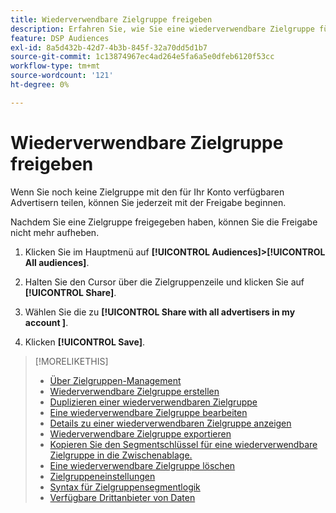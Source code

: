 ```yaml
---
title: Wiederverwendbare Zielgruppe freigeben
description: Erfahren Sie, wie Sie eine wiederverwendbare Zielgruppe für andere Advertiser freigeben können, die für Ihr Konto verfügbar sind.
feature: DSP Audiences
exl-id: 8a5d432b-42d7-4b3b-845f-32a70dd5d1b7
source-git-commit: 1c13874967ec4ad264e5fa6a5e0dfeb6120f53cc
workflow-type: tm+mt
source-wordcount: '121'
ht-degree: 0%

---
```


# Wiederverwendbare Zielgruppe freigeben

Wenn Sie noch keine Zielgruppe mit den für Ihr Konto verfügbaren Advertisern teilen, können Sie jederzeit mit der Freigabe beginnen.

Nachdem Sie eine Zielgruppe freigegeben haben, können Sie die Freigabe nicht mehr aufheben.

1. Klicken Sie im Hauptmenü auf **[!UICONTROL Audiences]>[!UICONTROL All audiences]**.

1. Halten Sie den Cursor über die Zielgruppenzeile und klicken Sie auf **[!UICONTROL Share]**.

1. Wählen Sie die zu **[!UICONTROL Share with all advertisers in my account ]**.

1. Klicken **[!UICONTROL Save]**.

>[!MORELIKETHIS]
>
>* [Über Zielgruppen-Management](audience-about.md)
>* [Wiederverwendbare Zielgruppe erstellen](reusable-audience-create.md)
>* [Duplizieren einer wiederverwendbaren Zielgruppe](reusable-audience-duplicate.md)
>* [Eine wiederverwendbare Zielgruppe bearbeiten](reusable-audience-edit.md)
>* [Details zu einer wiederverwendbaren Zielgruppe anzeigen](reusable-audience-view-details.md)
>* [Wiederverwendbare Zielgruppe exportieren](reusable-audience-export.md)
>* [Kopieren Sie den Segmentschlüssel für eine wiederverwendbare Zielgruppe in die Zwischenablage.](reusable-audience-clipboard.md)
>* [Eine wiederverwendbare Zielgruppe löschen](reusable-audience-delete.md)
>* [Zielgruppeneinstellungen](audience-settings.md)
>* [Syntax für Zielgruppensegmentlogik](audience-segment-logic-syntax.md)
>* [Verfügbare Drittanbieter von Daten](third-party-data-providers.md)

